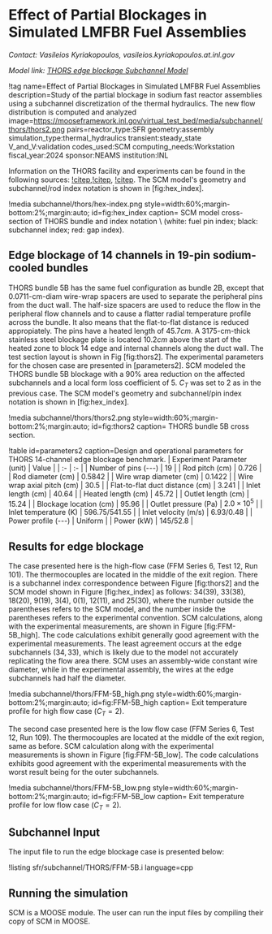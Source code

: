 # Effect of Partial Blockages in Simulated LMFBR Fuel Assemblies

*Contact: Vasileios Kyriakopoulos, vasileios.kyriakopoulos.at.inl.gov*

*Model link: [THORS edge blockage Subchannel Model](https://github.com/idaholab/virtual_test_bed/tree/devel/sfr/subchannel/THORS)*

!tag name=Effect of Partial Blockages in Simulated LMFBR Fuel Assemblies
     description=Study of the partial blockage in sodium fast reactor assemblies using a subchannel discretization of the thermal hydraulics. The new flow distribution is computed and analyzed
     image=https://mooseframework.inl.gov/virtual_test_bed/media/subchannel/thors/thors2.png
     pairs=reactor_type:SFR
                       geometry:assembly
                       simulation_type:thermal_hydraulics
                       transient:steady_state
                       V_and_V:validation
                       codes_used:SCM
                       computing_needs:Workstation
                       fiscal_year:2024
                       sponsor:NEAMS
                       institution:INL

Information on the THORS facility and experiments can be found in the following sources: [!citep](fontana1973effect),[!citep](han1977blockages),
[!citep](jeong2005modeling). The SCM model's geometry and subchannel/rod index notation is shown in [fig:hex_index].

!media subchannel/thors/hex-index.png
    style=width:60%;margin-bottom:2%;margin:auto;
    id=fig:hex_index
    caption= SCM model cross-section of THORS bundle and index notation \\ (white: fuel pin index; black: subchannel index; red: gap index).

## Edge blockage of 14 channels in 19-pin sodium-cooled bundles

THORS bundle 5B has the same fuel configuration as bundle 2B, except that 0.0711-cm-diam wire-wrap spacers are used to separate the peripheral pins from the duct wall. The half-size spacers are used to reduce the flow in the peripheral flow channels and to cause a flatter radial temperature profile across the bundle. It also means that the flat-to-flat distance is reduced appropiately. The pins have a heated length of $45.7 cm$. A 3175-cm-thick stainless steel blockage plate is located $10.2 cm$  above the start of the heated zone to block $14$ edge and internal channels along the duct wall. The test section layout is shown in Fig [fig:thors2]. The experimental parameters for the chosen case are presented in [parameters2]. SCM modeled the THORS bundle 5B blockage with a $90$% area reduction on the affected subchannels and a local form loss coefficient of $5$. $C_T$ was set to $2$ as in the previous case. The SCM model's geometry and subchannel/pin index notation is shown in [fig:hex_index].

!media subchannel/thors/thors2.png
    style=width:60%;margin-bottom:2%;margin:auto;
    id=fig:thors2
    caption= THORS bundle 5B cross section.

!table id=parameters2 caption=Design and operational parameters for THORS 14-channel edge blockage benchmark.
| Experiment Parameter (unit) | Value |
| :- | :- |
| Number of pins (---) | $19$ |
| Rod pitch (cm) | $0.726$ |
| Rod diameter (cm) | $0.5842$ |
| Wire wrap diameter (cm) | $0.1422$ |
| Wire wrap axial pitch (cm) | $30.5$ |
| Flat-to-flat duct distance (cm) | $3.241$ |
| Inlet length (cm) | $40.64$ |
| Heated length (cm) | $45.72$ |
| Outlet length (cm) | $15.24$  |
| Blockage location (cm) | $95.96$ |
| Outlet pressure (Pa) | $2.0 \times 10^{5}$ |
| Inlet temperature (K) | $596.75/541.55$ |
| Inlet velocity (m/s) | $6.93/0.48$ |
| Power profile (---) | Uniform |
| Power (kW) | $145/52.8$ |

## Results for edge blockage

The case presented here is the high-flow case (FFM Series 6, Test 12, Run 101). The thermocouples are located in the middle of the exit region. There is a subchannel index correspondence between Figure [fig:thors2] and the SCM model shown in Figure [fig:hex_index] as follows: 34(39), 33(38), 18(20), 9(19), 3(4), 0(1), 12(11), and 25(30), where the number outside the parentheses refers to the SCM model, and the number inside the parentheses refers to the experimental convention. SCM calculations, along with the experimental measurements, are shown in Figure [fig:FFM-5B_high]. The code calculations exhibit generally good agreement with the experimental measurements. The least agreement occurs at the edge subchannels ($34, 33$), which is likely due to the model not accurately replicating the flow area there. SCM uses an assembly-wide constant wire diameter, while in the experimental assembly, the wires at the edge subchannels had half the diameter.

!media subchannel/thors/FFM-5B_high.png
    style=width:60%;margin-bottom:2%;margin:auto;
    id=fig:FFM-5B_high
    caption= Exit temperature profile for high flow case ($C_T = 2$).

The second case presented here is the low flow case (FFM Series 6, Test 12, Run 109).
The thermocouples are located at the middle of the exit region, same as before.
SCM calculation along with the experimental measurements is shown in Figure [fig:FFM-5B_low].
The code calculations exhibits good agreement with the experimental measurements with the
worst result being for the outer subchannels.

!media subchannel/thors/FFM-5B_low.png
    style=width:60%;margin-bottom:2%;margin:auto;
    id=fig:FFM-5B_low
    caption= Exit temperature profile for low flow case ($C_T = 2$).

## Subchannel Input

The input file to run the edge blockage case is presented below:

!listing sfr/subchannel/THORS/FFM-5B.i language=cpp

## Running the simulation

SCM is a MOOSE module. The user can run the input files by compiling their copy of SCM in MOOSE.
```

